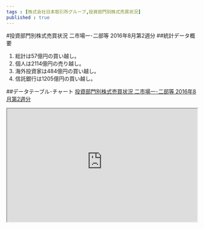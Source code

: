 ```yaml
--- 
tags : [株式会社日本取引所グループ,投資部門別株式売買状況] 
published : true
---
```

#投資部門別株式売買状況 二市場一･二部等 2016年8月第2週分
##統計データ概要
1. 総計は57億円の買い越し。
1. 個人は2114億円の売り越し。
1. 海外投資家は484億円の買い越し。
1. 信託銀行は1205億円の買い越し。


##データテーブル･チャート
[投資部門別株式売買状況 二市場一･二部等 2016年8月第2週分](
http://knowledgevault.saecanet.com/charts/am-consulting.co.jp-2016-08-18-16-05-09.html
)

<iframe src="
http://knowledgevault.saecanet.com/charts/am-consulting.co.jp-2016-08-18-16-05-09.html
" width="100%" height="300px"></iframe>
